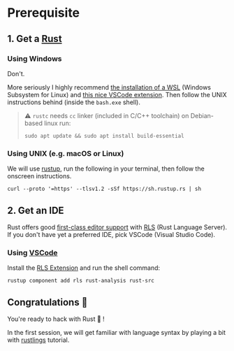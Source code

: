 # Prerequisite

## 1. Get a [Rust](https://www.rust-lang.org)

### Using Windows

Don't.

More seriously I highly recommend [the installation of a WSL](https://docs.microsoft.com/en-us/windows/wsl/install-win10) (Windows Subsystem for Linux) and [this nice VSCode extension](https://code.visualstudio.com/remote-tutorials/wsl/run-in-wsl). Then follow the UNIX instructions behind (inside the `bash.exe` shell).

> ⚠️ `rustc` needs `cc` linker (included in C/C++ toolchain) on Debian-based linux run:
>
> ```shell
> sudo apt update && sudo apt install build-essential
> ```

### Using UNIX (e.g. macOS or Linux)

We will use [rustup](https://rustup.rs), run the following in your terminal, then follow the onscreen instructions.

```shell
curl --proto '=https' --tlsv1.2 -sSf https://sh.rustup.rs | sh
```

## 2. Get an IDE

Rust offers good [first-class editor support](https://www.rust-lang.org/tools) with [RLS](https://github.com/rust-lang/rls) (Rust Language Server). If you don't have yet a preferred IDE, pick VSCode (Visual Studio Code).

### Using [VSCode](https://code.visualstudio.com)

Install the [RLS Extension](https://marketplace.visualstudio.com/items?itemName=rust-lang.rust) and run the shell command:

```shell
rustup component add rls rust-analysis rust-src
```

## Congratulations 🎉

You're ready to hack with Rust 🦀 !

In the first session, we will get familiar with language syntax by playing a bit with [rustlings](https://github.com/rust-lang/rustlings) tutorial.
